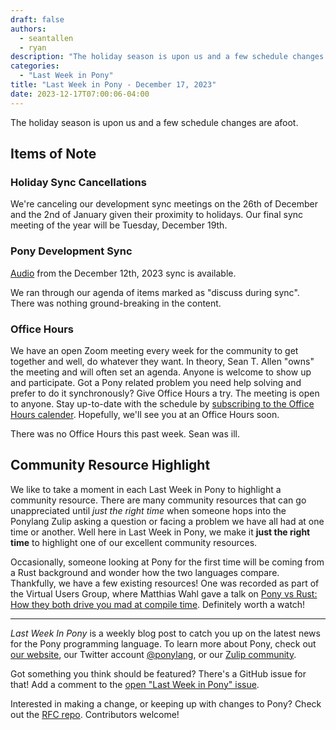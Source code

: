 ```yaml
---
draft: false
authors:
  - seantallen
  - ryan
description: "The holiday season is upon us and a few schedule changes are afoot."
categories:
  - "Last Week in Pony"
title: "Last Week in Pony - December 17, 2023"
date: 2023-12-17T07:00:06-04:00
---
```


The holiday season is upon us and a few schedule changes are afoot.

<!-- more -->

## Items of Note

### Holiday Sync Cancellations

We're canceling our development sync meetings on the 26th of December and the 2nd of January given their proximity to holidays. Our final sync meeting of the year will be Tuesday, December 19th.

### Pony Development Sync

[Audio](https://vimeo.com/917351678) from the December 12th, 2023 sync is available.

We ran through our agenda of items marked as "discuss during sync". There was nothing ground-breaking in the content.

### Office Hours

We have an open Zoom meeting every week for the community to get together and well, do whatever they want. In theory, Sean T. Allen "owns" the meeting and will often set an agenda. Anyone is welcome to show up and participate. Got a Pony related problem you need help solving and prefer to do it synchronously? Give Office Hours a try. The meeting is open to anyone. Stay up-to-date with the schedule by [subscribing to the Office Hours calender](https://calendar.google.com/calendar/ical/4465e68ae24131ae00461a40893f2637a2c9ac510e311a44ff78680e2f183ce3%40group.calendar.google.com/public/basic.ics). Hopefully, we'll see you at an Office Hours soon.

There was no Office Hours this past week. Sean was ill.

## Community Resource Highlight

We like to take a moment in each Last Week in Pony to highlight a community resource. There are many community resources that can go unappreciated until _just the right time_ when someone hops into the Ponylang Zulip asking a question or facing a problem we have all had at one time or another. Well here in Last Week in Pony, we make it **just the right time** to highlight one of our excellent community resources.

Occasionally, someone looking at Pony for the first time will be coming from a Rust background and wonder how the two languages compare. Thankfully, we have a few existing resources! One was recorded as part of the Virtual Users Group, where Matthias Wahl gave a talk on [Pony vs Rust: How they both drive you mad at compile time](https://vimeo.com/574893226). Definitely worth a watch!

---

_Last Week In Pony_ is a weekly blog post to catch you up on the latest news for the Pony programming language. To learn more about Pony, check out [our website](https://ponylang.io), our Twitter account [@ponylang](https://twitter.com/ponylang), or our [Zulip community](https://ponylang.zulipchat.com).

Got something you think should be featured? There's a GitHub issue for that! Add a comment to the [open "Last Week in Pony" issue](https://github.com/ponylang/ponylang.github.io/issues?q=is%3Aissue+is%3Aopen+label%3Alast-week-in-pony).

Interested in making a change, or keeping up with changes to Pony? Check out the [RFC repo](https://github.com/ponylang/rfcs). Contributors welcome!
